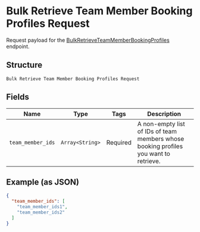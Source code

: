 
# Bulk Retrieve Team Member Booking Profiles Request

Request payload for the [BulkRetrieveTeamMemberBookingProfiles](../../doc/api/bookings.md#bulk-retrieve-team-member-booking-profiles) endpoint.

## Structure

`Bulk Retrieve Team Member Booking Profiles Request`

## Fields

| Name | Type | Tags | Description |
|  --- | --- | --- | --- |
| `team_member_ids` | `Array<String>` | Required | A non-empty list of IDs of team members whose booking profiles you want to retrieve. |

## Example (as JSON)

```json
{
  "team_member_ids": [
    "team_member_ids1",
    "team_member_ids2"
  ]
}
```

